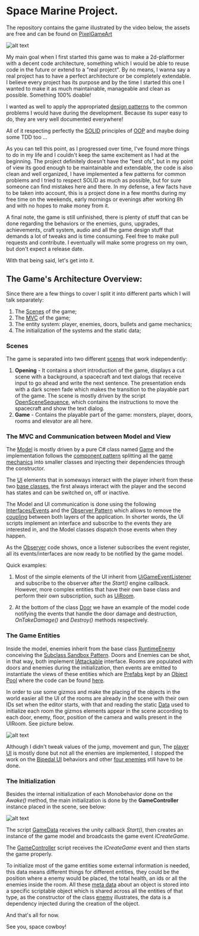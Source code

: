 # Space Marine Project.
The repository contains the game illustrated by the video below, the assets are free and can be found on [PixelGameArt](http://pixelgameart.org/web/)

![alt text](https://github.com/ycarowr/SpaceMarine/blob/master/Assets/Textures/spacemarine.gif)

My main goal when I first started this game was to make a 2d-platformer with a decent code architecture, something which I would be able to reuse code in the future or extend to a "real project". By no means, I wanna say a real project has to have a perfect architecture or be completely extendable. I believe every project has its purpose and by the time I started this one I wanted to make it as much maintainable, manageable and clean as possible. Something 100% doable!

I wanted as well to apply the appropriated [design patterns](https://github.com/ycarowr/Unity-Design-Pattern) to the common problems I would have during the development. Because its super easy to do, they are very well documented everywhere! 

All of it respecting perfectly the [SOLID](https://en.wikipedia.org/wiki/SOLID) principles of [OOP](https://en.wikipedia.org/wiki/Object-oriented_programming) and maybe doing some TDD too ...

As you can tell this point, as I progressed over time, I've found more things to do in my life and I couldn't keep the same excitement as I had at the beginning. The project definitely doesn't have the "best ofs", but in my point of view its good enough to be maintainable and extendable, the code is also clean and well organized, I have implemented a few patterns for common problems and I tried to respect SOLID as much as possible, but for sure someone can find mistakes here and there. In my defense, a few facts have to be taken into account, this is a project done in a few months during my free time on the weekends, early mornings or evenings after working 8h and with no hopes to make money from it.

A final note, the game is still unfinished, there is plenty of stuff that can be done regarding the behaviors or the enemies, guns, upgrades, achievements, craft system, audio and all the game design stuff that demands a lot of tweaks and is time consuming. Feel free to make pull requests and contribute. I eventually will make some progress on my own, but don't expect a release date.

With that being said, let's get into it.

## The Game's Architecture Overview:
Since there are a few things to cover I split it into different parts which I will talk separately:
1. The [Scenes](https://github.com/ycarowr/SpaceMarine/tree/master/Assets/Scenes) of the game;
2. The [MVC](https://en.wikipedia.org/wiki/Model%E2%80%93view%E2%80%93controller) of the game;
3. The entity system: player, enemies, doors, bullets and game mechanics;
4. The initialization of the systems and the static data;

### Scenes
The game is separated into two different [scenes](https://github.com/ycarowr/SpaceMarine/tree/master/Assets/Scenes) that work independently: 
  1. __Opening__ - It contains a short introduction of the game, displays a cut scene with a background, a spacecraft and text dialogs that receive input to go ahead and write the next sentence. The presentation ends with a dark screen fade which makes the transition to the playable part of the game. The scene is mostly driven by the script [OpenSceneSequence](https://github.com/ycarowr/SpaceMarine/blob/master/Assets/Scripts/Data/Sequences/Opening/OpeningSceneSequence.cs), which contains the instructions to move the spacecraft and show the text dialog.
  2. __Game__ - Contains the playable part of the game: monsters, player, doors, rooms and elevator are all here. 
  
### The MVC and Communication between Model and View
  
The [Model](https://github.com/ycarowr/SpaceMarine/tree/master/Assets/Scripts/Model) is mostly driven by a pure C# class named [Game](https://github.com/ycarowr/SpaceMarine/blob/master/Assets/Scripts/Model/Game.cs) and the implementation follows the [component pattern](https://github.com/QianMo/Unity-Design-Pattern/blob/master/Assets/Game%20Programming%20Patterns/Component%20Pattern/Example/ComponentPatternExample.cs) splitting all the [game mechanics](https://github.com/ycarowr/SpaceMarine/tree/master/Assets/Scripts/Model/Mechanics) into smaller classes and injecting their dependencies through the constructor.

The [UI](https://github.com/ycarowr/SpaceMarine/tree/master/Assets/Scripts/Ui) elements that in someways interact with the player inherit from these two [base classes](https://github.com/ycarowr/SpaceMarine/tree/master/Assets/Scripts/Ui/Entities/Base), the first always interact with the player and the second has states and can be switched on, off or inactive.
  
The Model and UI communication is done using the following [Interfaces/Events](https://github.com/ycarowr/SpaceMarine/blob/master/Assets/Scripts/GameEvents/GameEvent.cs) and the [Observer Pattern](https://github.com/ycarowr/Tools/blob/3be2788408fd80bcd3c4a849bb0a7161230d944a/Patterns/Observer/Observer.cs) which allows to remove the [coupling](https://en.wikipedia.org/wiki/Coupling_(computer_programming)) between both layers of the application. In shorter words, the UI scripts implement an interface and subscribe to the events they are interested in, and the Model classes dispatch those events when they happen.

As the [Observer](https://github.com/ycarowr/Tools/blob/3be2788408fd80bcd3c4a849bb0a7161230d944a/Patterns/Observer/Observer.cs) code shows, once a listener subscribes the event register, all its events/interfaces are now ready to be notified by the game model.

Quick examples: 

1. Most of the simple elements of the UI inherit from [UiGameEventListener](https://github.com/ycarowr/Tools/blob/3be2788408fd80bcd3c4a849bb0a7161230d944a/Patterns/GameEvents/UiGameEventListener.cs) and subscribe to the observer after the _Start()_ engine callback. However, more complex entities that have their own base class and perform their own subscription, such as [UiRoom](https://github.com/ycarowr/SpaceMarine/blob/master/Assets/Scripts/Ui/Entities/Rooms/UiRoom.cs). 

2. At the bottom of the class [Door](https://github.com/ycarowr/SpaceMarine/blob/master/Assets/Scripts/Model/Entities/Door.cs) we have an example of the model code notifying the events that handle the door damage and destruction, _OnTakeDamage()_ and _Destroy()_ methods respectively.
  
### The Game Entities

Inside the model, enemies inherit from the base class [RuntimeEnemy](https://github.com/ycarowr/SpaceMarine/blob/master/Assets/Scripts/Model/Entities/Enemies/RuntimeEnemy.cs) conceiving the [Subclass Sandbox Pattern](https://gameprogrammingpatterns.com/subclass-sandbox.html). Doors and Enemies can be shot, in that way, both implement [IAttackable](https://github.com/ycarowr/SpaceMarine/blob/master/Assets/Scripts/Model/Interfaces.cs) interface. Rooms are populated with doors and enemies during the initialization, then events are emitted to instantiate the views of these entities which are [Prefabs](https://github.com/ycarowr/SpaceMarine/tree/master/Assets/Prefabs/Ui) kept by an [Object Pool](https://gameprogrammingpatterns.com/object-pool.html) where the code can be found [here](https://github.com/ycarowr/Tools/tree/3be2788408fd80bcd3c4a849bb0a7161230d944a/Patterns/GenericPrefabPooler).

In order to use some gizmos and make the placing of the objects in the world easier all the UI of the rooms are already in the scene with their own IDs set when the editor starts, with that and reading the static [Data](https://github.com/ycarowr/SpaceMarine/blob/master/Assets/Scripts/Data/Room/RoomData.cs) used to initialize each room the gizmos elements appear in the scene according to each door, enemy, floor, position of the camera and walls present in the UIRoom. See picture below.

![alt text](https://github.com/ycarowr/SpaceMarine/blob/master/Assets/Textures/img_gizmos.png) 

Although I didn't tweak values of the jump, movement and gun, The [player UI](https://github.com/ycarowr/SpaceMarine/tree/master/Assets/Scripts/Ui/Player) is mostly done but not all the enemies are implemented, I stopped the work on the [Bipedal UI](https://github.com/ycarowr/SpaceMarine/tree/master/Assets/Scripts/Ui/Entities/Enemies/Bipedal) behaviors and other [four enemies](https://github.com/ycarowr/SpaceMarine/tree/master/Assets/Scripts/Ui/Entities/Enemies) still have to be done. 
  
### The Initialization

Besides the internal initialization of each Monobehavior done on the _Awake()_ method, the main initialization is done by the __GameController__ instance placed in the scene, see below:

![alt text](https://github.com/ycarowr/SpaceMarine/blob/master/Assets/Textures/gamecontroller.JPG)

The script [GameData](https://github.com/ycarowr/SpaceMarine/blob/master/Assets/Scripts/GameController/GameData.cs) receives the unity callback _Start()_, then creates an instance of the game model and broadcasts the game event _ICreateGame_.
  
The [GameController](https://github.com/ycarowr/SpaceMarine/blob/master/Assets/Scripts/GameController/GameController.cs) script receives the _ICreateGame_ event and then starts the game properly.

To initialize most of the game entities some external information is needed, this data means different things for different entities, they could be the position where a enemy would be placed, the total health, an ids or all the enemies inside the room. All these [meta data](https://github.com/ycarowr/SpaceMarine/tree/master/Assets/Scripts/Data) about an object is stored into a specific scriptable object which is shared across all the entities of that type, as the constructor of the class [enemy](https://github.com/ycarowr/SpaceMarine/blob/master/Assets/Scripts/Model/Entities/Enemies/RuntimeEnemy.cs) illustrates, the data is a dependency injected during the creation of the object.

And that's all for now. 

See you, space cowboy!




  

